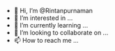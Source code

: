 - 👋 Hi, I’m @Rintanpurnaman
- 👀 I’m interested in ...
- 🌱 I’m currently learning ...
- 💞️ I’m looking to collaborate on ...
- 📫 How to reach me ...

<!---
Rintanpurnaman/Rintanpurnaman is a ✨ special ✨ repository because its `README.md` (this file) appears on your GitHub profile.
You can click the Preview link to take a look at your changes.
--->
